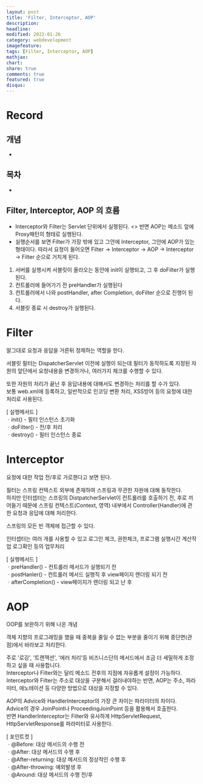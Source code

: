 ```yaml
---
layout: post
title: 'Filter, Interceptor, AOP'
description:
headline:
modified: 2022-01-26
category: webdevelopment
imagefeature:
tags: [Filter, Interceptor, AOP]
mathjax:
chart:
share: true
comments: true
featured: true
disqus:
---
```


# Record

## 개념

-

## 목차

-   [](#)

## Filter, Interceptor, AOP 의 흐름

-   Interceptor와 Filter는 Servlet 단위에서 실행된다. <> 반면 AOP는 메소드 앞에 Proxy패턴의 형태로 실행된다.
-   실행순서를 보면 Filter가 가장 밖에 있고 그안에 Interceptor, 그안에 AOP가 있는 형태이다.
    따라서 요청이 들어오면 Filter → Interceptor → AOP → Interceptor → Filter 순으로 거치게 된다.

1. 서버를 실행시켜 서블릿이 올라오는 동안에 init이 실행되고, 그 후 doFilter가 실행된다.
2. 컨트롤러에 들어가기 전 preHandler가 실행된다
3. 컨트롤러에서 나와 postHandler, after Completion, doFilter 순으로 진행이 된다.
4. 서블릿 종료 시 destroy가 실행된다.

# Filter

말그대로 요청과 응답을 거른뒤 정제하는 역할을 한다.

서블릿 필터는 DispatcherServlet 이전에 실행이 되는데 필터가 동작하도록 지정된 자원의 앞단에서 요청내용을 변경하거나, 여러가지 체크를 수행할 수 있다.

또한 자원의 처리가 끝난 후 응답내용에 대해서도 변경하는 처리를 할 수가 있다. <br>
보통 web.xml에 등록하고, 일반적으로 인코딩 변환 처리, XSS방어 등의 요청에 대한 처리로 사용된다.

[ 실행메서드 ] <br>
ㆍinit() - 필터 인스턴스 초기화 <br>
ㆍdoFilter() - 전/후 처리 <br>
ㆍdestroy() - 필터 인스턴스 종료 <br>

# Interceptor

요청에 대한 작업 전/후로 가로챈다고 보면 된다.

필터는 스프링 컨텍스트 외부에 존재하여 스프링과 무관한 자원에 대해 동작한다. <br>
하지만 인터셉터는 스프링의 DistpatcherServlet이 컨트롤러를 호출하기 전, 후로 끼어들기 때문에 스프링 컨텍스트(Context, 영역) 내부에서 Controller(Handler)에 관한 요청과 응답에 대해 처리한다.

스프링의 모든 빈 객체에 접근할 수 있다.

인터셉터는 여러 개를 사용할 수 있고 로그인 체크, 권한체크, 프로그램 실행시간 계산작업 로그확인 등의 업무처리

[ 실행메서드 ] <br>
ㆍpreHandler() - 컨트롤러 메서드가 실행되기 전 <br>
ㆍpostHanler() - 컨트롤러 메서드 실행직 후 view페이지 렌더링 되기 전 <br>
ㆍafterCompletion() - view페이지가 렌더링 되고 난 후 <br>

# AOP

OOP를 보완하기 위해 나온 개념

객체 지향의 프로그래밍을 했을 때 중복을 줄일 수 없는 부분을 줄이기 위해 종단면(관점)에서 바라보고 처리한다.

주로 '로깅', '트랜잭션', '에러 처리'등 비즈니스단의 메서드에서 조금 더 세밀하게 조정하고 싶을 때 사용합니다. <br>
Interceptor나 Filter와는 달리 메소드 전후의 지점에 자유롭게 설정이 가능하다. <br>
Interceptor와 Filter는 주소로 대상을 구분해서 걸러내야하는 반면, AOP는 주소, 파라미터, 애노테이션 등 다양한 방법으로 대상을 지정할 수 있다.

AOP의 Advice와 HandlerInterceptor의 가장 큰 차이는 파라미터의 차이다. <br>
Advice의 경우 JoinPoint나 ProceedingJoinPoint 등을 활용해서 호출한다. <br>
반면 HandlerInterceptor는 Filter와 유사하게 HttpServletRequest, HttpServletResponse를 파라미터로 사용한다.

[ 포인트컷 ] <br>
ㆍ@Before: 대상 메서드의 수행 전 <br>
ㆍ@After: 대상 메서드의 수행 후 <br>
ㆍ@After-returning: 대상 메서드의 정상적인 수행 후 <br>
ㆍ@After-throwing: 예외발생 후 <br>
ㆍ@Around: 대상 메서드의 수행 전/후 <br>
